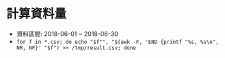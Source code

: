 # 計算資料量

- 資料區間: 2018-06-01 ~ 2018-06-30
- `for f in *.csv; do echo "$f"", "$(awk -F, 'END {printf "%s, %s\n", NR, NF}' "$f") >> /tmp/result.csv; done`

